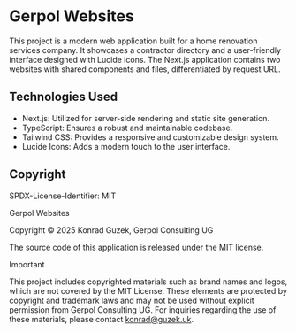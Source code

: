 # Gerpol Websites

This project is a modern web application built for a home renovation services company. It showcases a contractor directory and a user-friendly interface designed with Lucide icons. The Next.js application contains two websites with shared components and files, differentiated by request URL.

## Technologies Used

- Next.js: Utilized for server-side rendering and static site generation.
- TypeScript: Ensures a robust and maintainable codebase.
- Tailwind CSS: Provides a responsive and customizable design system.
- Lucide Icons: Adds a modern touch to the user interface.

## Copyright

SPDX-License-Identifier: MIT

Gerpol Websites

Copyright © 2025 Konrad Guzek, Gerpol Consulting UG

The source code of this application is released under the MIT license.

> [!IMPORTANT]
> This project includes copyrighted materials such as brand names and logos, which are not covered by the MIT License. These elements are protected by copyright and trademark laws and may not be used without explicit permission from Gerpol Consulting UG. For inquiries regarding the use of these materials, please contact <konrad@guzek.uk>.
